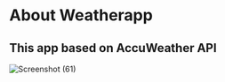 # About Weatherapp
## This app based on AccuWeather API

![Screenshot (61)](https://user-images.githubusercontent.com/55525331/167870733-c5475770-9d37-4eae-a1eb-872e3cdcf54a.png)

